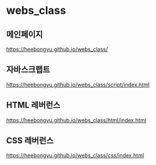 # webs_class

## 메인페이지
https://heebongyu.github.io/webs_class/

## 자바스크랩트
https://heebongyu.github.io/webs_class/script/index.html

## HTML 레버런스
https://heebongyu.github.io/webs_class/html/index.html

## CSS 레버런스
https://heebongyu.github.io/webs_class/css/index.html

